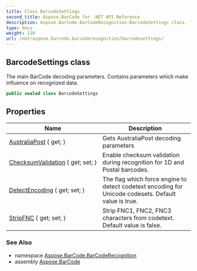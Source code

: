 ```yaml
---
title: Class BarcodeSettings
second_title: Aspose.BarCode for .NET API Reference
description: Aspose.BarCode.BarCodeRecognition.BarcodeSettings class. The main BarCode decoding parameters. Contains parameters which make influence on recognized data
type: docs
weight: 110
url: /net/aspose.barcode.barcoderecognition/barcodesettings/
---
```

## BarcodeSettings class

The main BarCode decoding parameters. Contains parameters which make influence on recognized data.

```csharp
public sealed class BarcodeSettings
```

## Properties

| Name | Description |
| --- | --- |
| [AustraliaPost](../../aspose.barcode.barcoderecognition/barcodesettings/australiapost/) { get; } | Gets AustraliaPost decoding parameters |
| [ChecksumValidation](../../aspose.barcode.barcoderecognition/barcodesettings/checksumvalidation/) { get; set; } | Enable checksum validation during recognition for 1D and Postal barcodes. |
| [DetectEncoding](../../aspose.barcode.barcoderecognition/barcodesettings/detectencoding/) { get; set; } | The flag which force engine to detect codetext encoding for Unicode codesets. Default value is true. |
| [StripFNC](../../aspose.barcode.barcoderecognition/barcodesettings/stripfnc/) { get; set; } | Strip FNC1, FNC2, FNC3 characters from codetext. Default value is false. |

### See Also

* namespace [Aspose.BarCode.BarCodeRecognition](../../aspose.barcode.barcoderecognition/)
* assembly [Aspose.BarCode](../../)


